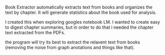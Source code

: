 Book Extractor automatically extracts text from books and organizes the text by chapter. It will generate statistics about the book used for analysis. 

I created this when exploring googles notebook LM. I wanted to create easy to digest chapter summaries, but in order to do that i needed the chapter text extracted from the PDFs. 

the program will try its best to extract the relavent text from books (removing the noise from graph anotations and things like that). 
